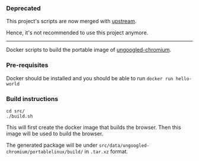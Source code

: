 ### Deprecated
This project's scripts are now merged with
[upstream](https://github.com/ungoogled-software/ungoogled-chromium-portablelinux/issues/18).

Hence, it's not recommended to use this project anymore.

------------------

Docker scripts to build the portable image of [ungoogled-chromium](https://github.com/Eloston/ungoogled-chromium).

### Pre-requisites
Docker should be installed and you should be able to run `docker run hello-world`

### Build instructions

```
cd src/
./build.sh
```

This will first create the docker image that builds the browser. Then this image will be used to build the browser.

The generated package will be under `src/data/ungoogled-chromium/portablelinux/build/` in `.tar.xz` format.

